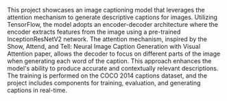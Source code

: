 This project showcases an image captioning model that leverages the attention mechanism to generate descriptive captions for images. Utilizing TensorFlow, the model adopts an encoder-decoder architecture where the encoder extracts features from the image using a pre-trained InceptionResNetV2 network. The attention mechanism, inspired by the Show, Attend, and Tell: Neural Image Caption Generation with Visual Attention paper, allows the decoder to focus on different parts of the image when generating each word of the caption. This approach enhances the model's ability to produce accurate and contextually relevant descriptions. The training is performed on the COCO 2014 captions dataset, and the project includes components for training, evaluation, and generating captions in real-time.
